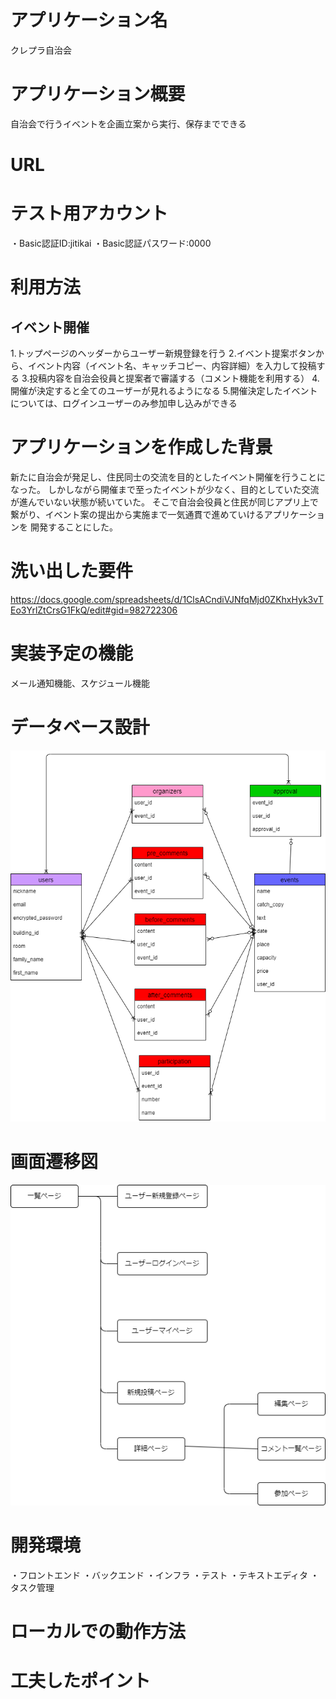 # アプリケーション名
クレプラ自治会

# アプリケーション概要
自治会で行うイベントを企画立案から実行、保存までできる

# URL


# テスト用アカウント
・Basic認証ID:jitikai
・Basic認証パスワード:0000

# 利用方法
## イベント開催
1.トップページのヘッダーからユーザー新規登録を行う
2.イベント提案ボタンから、イベント内容（イベント名、キャッチコピー、内容詳細）を入力して投稿する
3.投稿内容を自治会役員と提案者で審議する（コメント機能を利用する）
4.開催が決定すると全てのユーザーが見れるようになる
5.開催決定したイベントについては、ログインユーザーのみ参加申し込みができる

# アプリケーションを作成した背景
新たに自治会が発足し、住民同士の交流を目的としたイベント開催を行うことになった。
しかしながら開催まで至ったイベントが少なく、目的としていた交流が進んでいない状態が続いていた。
そこで自治会役員と住民が同じアプリ上で繋がり、イベント案の提出から実施まで一気通貫で進めていけるアプリケーションを
開発することにした。

# 洗い出した要件
https://docs.google.com/spreadsheets/d/1ClsACndiVJNfqMjd0ZKhxHyk3vTEo3YrlZtCrsG1FkQ/edit#gid=982722306

# 実装予定の機能
メール通知機能、スケジュール機能

# データベース設計
![Alt text](ER.png)

# 画面遷移図
![Alt text](draw.png)

# 開発環境
・フロントエンド
・バックエンド
・インフラ
・テスト
・テキストエディタ
・タスク管理

# ローカルでの動作方法


# 工夫したポイント

